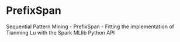 # PrefixSpan
Sequential Pattern Mining - PrefixSpan - Fitting the implementation of Tianming Lu with the Spark MLlib Python API
